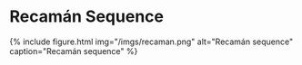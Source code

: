 # Recamán Sequence

{% include figure.html img="/imgs/recaman.png" alt="Recamán sequence" caption="Recamán sequence" %}
